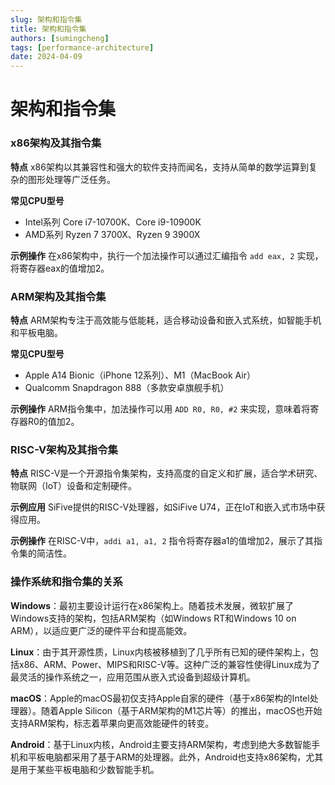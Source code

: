 ```yaml
---
slug: 架构和指令集
title: 架构和指令集
authors: [sumingcheng]
tags: [performance-architecture]
date: 2024-04-09
---
```


# 架构和指令集



 

### x86架构及其指令集  

**特点** x86架构以其兼容性和强大的软件支持而闻名，支持从简单的数学运算到复杂的图形处理等广泛任务。

**常见CPU型号**

* Intel系列 Core i7-10700K、Core i9-10900K
* AMD系列 Ryzen 7 3700X、Ryzen 9 3900X

**示例操作** 在x86架构中，执行一个加法操作可以通过汇编指令 `add eax, 2` 实现，将寄存器eax的值增加2。

### ARM架构及其指令集  

**特点** ARM架构专注于高效能与低能耗，适合移动设备和嵌入式系统，如智能手机和平板电脑。

**常见CPU型号**

* Apple A14 Bionic（iPhone 12系列）、M1（MacBook Air）
* Qualcomm Snapdragon 888（多款安卓旗舰手机）

**示例操作** ARM指令集中，加法操作可以用 `ADD R0, R0, #2` 来实现，意味着将寄存器R0的值加2。

### RISC-V架构及其指令集  

**特点** RISC-V是一个开源指令集架构，支持高度的自定义和扩展，适合学术研究、物联网（IoT）设备和定制硬件。

**示例应用** SiFive提供的RISC-V处理器，如SiFive U74，正在IoT和嵌入式市场中获得应用。

**示例操作** 在RISC-V中，`addi a1, a1, 2` 指令将寄存器a1的值增加2，展示了其指令集的简洁性。

### 操作系统和指令集的关系  

**Windows**：最初主要设计运行在x86架构上。随着技术发展，微软扩展了Windows支持的架构，包括ARM架构（如Windows RT和Windows 10 on ARM），以适应更广泛的硬件平台和提高能效。

**Linux**：由于其开源性质，Linux内核被移植到了几乎所有已知的硬件架构上，包括x86、ARM、Power、MIPS和RISC-V等。这种广泛的兼容性使得Linux成为了最灵活的操作系统之一，应用范围从嵌入式设备到超级计算机。

**macOS**：Apple的macOS最初仅支持Apple自家的硬件（基于x86架构的Intel处理器）。随着Apple Silicon（基于ARM架构的M1芯片等）的推出，macOS也开始支持ARM架构，标志着苹果向更高效能硬件的转变。

**Android**：基于Linux内核，Android主要支持ARM架构，考虑到绝大多数智能手机和平板电脑都采用了基于ARM的处理器。此外，Android也支持x86架构，尤其是用于某些平板电脑和少数智能手机。